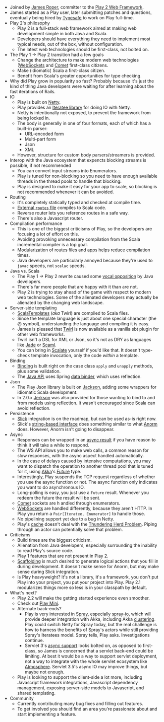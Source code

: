 - Joined by [James Roper](https://twitter.com/jroper), committer to the [Play 2 Web Framework](http://www.playframework.com/).
- James started as a Play user, later submitting patches and questions, eventually being hired by [Typesafe](http://typesafe.com/) to work on Play full-time.
- Play 2's philosophy
  - Play 2 is a full-stack web framework aimed at making web development simple in both Java and Scala.
  - Developers should have everything they need to implement most typical needs, out of the box, without configuration.
  - The latest web technologies should be first-class, not bolted on.
- The Play 1 -> Play 2 transition had a few goals
  - Change the architecture to make modern web technologies ([WebSockets](http://en.wikipedia.org/wiki/Websockets) and [Comet](http://en.wikipedia.org/wiki/Comet_(programming)) first-class citizens.
  - Make (idiomatic) Scala a first-class citizen.
  - Benefit from Scala's greater opportunities for type checking.
- Why did Play grow in popularity so fast? Probably because it's just the kind of thing Java developers were waiting for after learning about the fast iterations of Rails.
- IO
  - Play is built on [Netty](http://netty.io/).
  - Play provides an [Iteratee library](http://www.playframework.com/documentation/2.1.0/Iteratees) for doing IO with Netty.
  - Netty is intentionally not exposed, to prevent the framework from being locked in.
  - The body is generally in one of four formats, each of which has a built-in parser:
    - URL-encoded form
    - Multi-part form
    - Json
    - XML
  - However, structure for custom body parsers/streamers is provided.
- Interop with the Java ecosystem that expencts blocking streams is possible, if not recommended
  - You can convert input streams into Enumerators.
  - Play is tuned for non-blocking so you need to have enough available threads in the thread pools to handle that blocking.
  - Play is designed to make it easy for your app to scale, so blocking is not recommended whenever it can be avoided.
- Routing
  - It's completely statically typed and checked at compile time.
  - [External `routes` file](http://www.playframework.com/documentation/2.1.0/ScalaRouting) compiles to Scala code.
  - Reverse router lets you reference routes in a safe way.
  - There's also a Javascript router.
- Compilation performance
  - This is one of the biggest criticisms of Play, so the developers are focusing a lot of effort on this.
  - Avoiding provoking unnecessary compilation from the Scala incremental compiler is a top goal.
  - Modularization of routes files and apps helps reduce compilation times.
  - Java developers are particularly annoyed because they're used to `javac` speeds, not `scalac` speeds.
- Java vs. Scala
  - The Play 1 -> Play 2 rewrite caused some [vocal opposition](https://groups.google.com/d/msg/play-framework/AcZs8GXNWUc/IanbqC-c-MkJ) by Java developers.
  - There's far more people that are happy with it than are not.
  - Play 2 is trying to stay ahead of the game with respect to modern web technologies. Some of the alienated developers may actually be alienated by the changing web landscape.
- Server-side templating
  - [ScalaTemplates](http://www.playframework.com/documentation/2.1.0/ScalaTemplates) (*aka* Twirl) are compiled to Scala files.
  - Since the template language is just about one special character (the @ symbol), understanding the language and compiling it is easy.
  - James is pleased that [Twirl](https://github.com/spray/twirl) is now available as a vanilla sbt plugin for other web frameworks.
  - Twirl isn't a DSL for XML or Json, so it's not as DRY as languages like [Jade](http://scalate.fusesource.org/documentation/jade.html) or [Scaml](http://scalate.fusesource.org/documentation/scaml-reference.html).
  - You can bring in [Scalate](http://scalate.fusesource.org/) yourself if you'd like that. It doesn't type-check template invocation, only the code *within* a template.
- Binding
  - [Binding](http://www.playframework.com/documentation/2.1.0/ScalaForms) is built right on the case class `apply` and `unapply` methods, plus some validation.
  - The [Java API](http://www.playframework.com/documentation/2.1.0/JavaForms) uses Spring [data binder](http://static.springsource.org/spring/docs/2.0.x/reference/validation.html), which uses reflection.
- Json
  - The Play Json library is built on [Jackson](http://jackson.codehaus.org/), adding some wrappers for idiomatic Scala development.
  - In 2.0.x [Jerkson](https://github.com/codahale/jerkson) was also provided for those wanting to bind to and from models using reflection. It wasn't encouraged since Scala can avoid reflection.
- Persistence
  - [Slick](http://slick.typesafe.com/) integration is on the roadmap, but can be used as-is right now.
  - Slick's [string-based interface](http://slick.typesafe.com/doc/1.0.0/sql.html) does something similar to what [Anorm](http://www.playframework.com/documentation/2.1.0/ScalaAnorm) does. However, Anorm isn't going to disappear.
- Async
  - Responses can be wrapped in an [async result](http://www.playframework.com/documentation/2.1.0/ScalaAsync) if you have reason to think it will take a while to respond.
  - The WS API allows you to make web calls, a common reason for slow responses, with the async aspect handled automatically.
  - In the case of delays caused by intensive computations, you may want to dispatch the operation to another thread pool that is tuned for it, using [Akka](http://akka.io/)'s [Future](http://doc.akka.io/docs/akka/2.1.0/scala/futures.html) type.
  - Interestingly, Play suspends the TCP request regardless of whether you use the async function or not. The async function only indicates you want to do asynchronous IO.
  - Long-polling is easy, you just use a `Future` result. Whenever you redeem the future the result will be sent.
  - [Comet](http://www.playframework.com/documentation/2.1.0/ScalaComet) sockets are h andled through enumerators.
  - [WebSockets](http://www.playframework.com/documentation/2.1.0/ScalaWebSockets) are handled differently, because they aren't HTTP. In Play you return a `Pair[Iteratee, Enumerator]` to handle those.
  - No pipelining support yet due to a bug in Netty.
  - Play's [cache](http://www.playframework.com/documentation/2.1.0/ScalaCache) doesn't deal with the [Thundering Herd Problem](http://en.wikipedia.org/wiki/Thundering_herd_problem).
  Piping through an actor can potentially solve that problem.
- Criticisms
  - Build times are the biggest criticism.
  - Alienation from Java developers, especially surrounding the inability to read Play's source code.
  - Play 1 features that are not present in Play 2.
  - [Scaffolding](http://en.wikipedia.org/wiki/Scaffold_(programming)) is much desired to generate logical actions that you fill in during development.
  It doesn't make sense for Anorm, but may make sense during Slick integration.
  - Is Play heavyweight? It's not a library, it's a framework, you don't put Play into your project, you put your project into Play.
  Play 2.1 modularizes things more so less is in your classpath by default.
- What's next?
  - Play 2.2 will make the getting started experience even smoother.
  - Check out [Play Mini](https://github.com/typesafehub/play2-mini).
  - Alternate back-ends?
    - Play is very interested in [Spray](http://spray.io/), especially [spray-io](http://spray.io/documentation/spray-io/), which will provide deeper integration with Akka, including Akka [clustering](http://doc.akka.io/docs/akka/2.1.0/cluster/cluster-usage-scala.html).
    Play could switch Netty for Spray today, but the real challenge is how to harness the benefits of Spray's actors while still providing Spray's Iteratees model.
    Spray tells, Play asks. Investigations continue.
    - Servlet 3's [async support](http://today.java.net/pub/a/today/2008/10/14/introduction-to-servlet-3.html#asynchronous-support) looks bolted on, as opposed to first-class, so James is concerned that a servlet back-end could be limiting.
    At best it would be a way to support servlet deployment, not a way to integrate with the whole servlet ecosystem like [Atmosphere](https://github.com/Atmosphere/atmosphere).
    Servlet 3.5's async IO may improve things, but maybe not enough.
  - Play is looking to support the client-side a lot more, including Javascript framework integrations, Javascript dependency management, exposing server-side models to Javascript, and shared templating.
- Community
  - Currently contributing many bug fixes and filling out features.
  - To get involved you should find an area you're passionate about and start implementing a feature.

